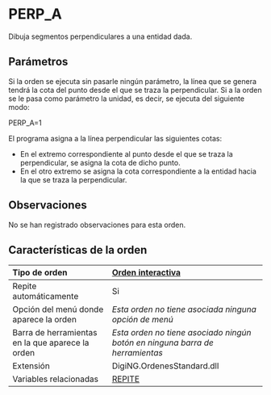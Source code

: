 # PERP\_A

Dibuja segmentos perpendiculares a una entidad dada.

## Parámetros

Si la orden se ejecuta sin pasarle ningún parámetro, la línea que se genera tendrá la cota del punto desde el que se traza la perpendicular. Si a la orden se le pasa como parámetro la unidad, es decir, se ejecuta del siguiente modo:

PERP\_A=1

El programa asigna a la línea perpendicular las siguientes cotas:

* En el extremo correspondiente al punto desde el que se traza la perpendicular, se asigna la cota de dicho punto.
* En el otro extremo se asigna la cota correspondiente a la entidad hacia la que se traza la perpendicular.

## Observaciones

No se han registrado observaciones para esta orden.

## Características de la orden

| Tipo de orden | [Orden interactiva](perp-a.md) |
| :--- | :--- |
| Repite automáticamente | Si |
| Opción del menú donde aparece la orden | _Esta orden no tiene asociada ninguna opción de menú_ |
| Barra de herramientas en la que aparece la orden | _Esta orden no tiene asociado ningún botón en ninguna barra de herramientas_ |
| Extensión | DigiNG.OrdenesStandard.dll |
| Variables relacionadas | [REPITE](/digi3d-net/referencia/ventana-de-dibujo/ordenes/p/REPITE.html) |

